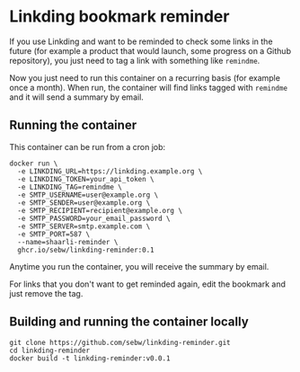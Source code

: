 # Linkding bookmark reminder

If you use Linkding and want to be reminded to check some links in the future (for example a product that would launch, some progress on a Github repository), you just need to tag a link with something like `remindme`.

Now you just need to run this container on a recurring basis (for example once a month). When run, the container will find links tagged with `remindme` and it will send a summary by email.

## Running the container

This container can be run from a cron job:

```
docker run \
  -e LINKDING_URL=https://linkding.example.org \
  -e LINKDING_TOKEN=your_api_token \
  -e LINKDING_TAG=remindme \
  -e SMTP_USERNAME=user@example.org \
  -e SMTP_SENDER=user@example.org \
  -e SMTP_RECIPIENT=recipient@example.org \
  -e SMTP_PASSWORD=your_email_password \
  -e SMTP_SERVER=smtp.example.com \
  -e SMTP_PORT=587 \
  --name=shaarli-reminder \
  ghcr.io/sebw/linkding-reminder:0.1
```

Anytime you run the container, you will receive the summary by email.

For links that you don't want to get reminded again, edit the bookmark and just remove the tag.

## Building and running the container locally

```
git clone https://github.com/sebw/linkding-reminder.git
cd linkding-reminder
docker build -t linkding-reminder:v0.0.1
```
